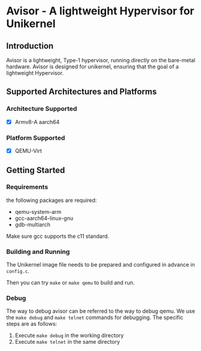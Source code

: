 # Avisor - A lightweight Hypervisor for Unikernel
## Introduction
Avisor is a lightweight, Type-1 hypervisor, running directly on the bare-metal hardware. Avisor is designed for unikernel, ensuring that the goal of a lightweight Hypervisor.
## Supported Architectures and Platforms
### Architecture Supported
- [x] Armv8-A aarch64
### Platform Supported
- [x] QEMU-Virt
## Getting Started
### Requirements
the following packages are required:
+ qemu-system-arm
+ gcc-aarch64-linux-gnu
+ gdb-multiarch

Make sure gcc supports the c11 standard.
### Building and Running
The Unikernel image file needs to be prepared and configured in advance in `config.c`.
<!-- ```C
VM_IMAGE(vm1, "../app-helloworld_kvm-arm64.bin");
``` -->
Then you can try `make` or `make qemu` to build and run.
### Debug
The way to debug avisor can be referred to the way to debug qemu. We use the `make debug` and `make telnet` commands for debugging. The specific steps are as follows:
1. Execute `make debug` in the working directory
2. Execute `make telnet` in the same directory